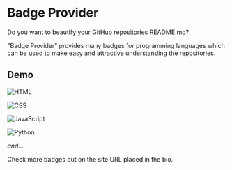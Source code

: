 # Badge Provider 

Do you want to beautify your GitHub repositories README.md?

"Badge Provider" provides many badges for programming languages which can be used to make easy and attractive understanding the repositories.


## Demo

![HTML](http://alibahaari.github.io/Badge-Provider/badges/HTML.png)

![CSS](http://alibahaari.github.io/Badge-Provider/badges/CSS.png)

![JavaScript](http://alibahaari.github.io/Badge-Provider/badges/JavaScript.png)

![Python](http://alibahaari.github.io/Badge-Provider/badges/Python.png)

*and...*

Check more badges out on the site URL placed in the bio.